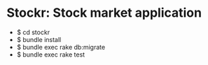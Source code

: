 # Stockr: Stock market application

- $ cd stockr
- $ bundle install
- $ bundle exec rake db:migrate
- $ bundle exec rake test